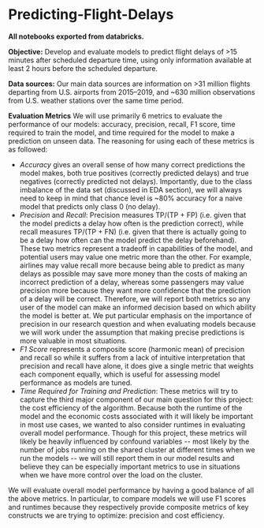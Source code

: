 # Predicting-Flight-Delays

**All notebooks exported from databricks.**

**Objective:** Develop and evaluate models to predict flight delays of >15 minutes after scheduled departure time, using only information available at least 2 hours before the scheduled departure. 

**Data sources:** Our main data sources are information on >31 million flights departing from U.S. airports from 2015–2019, and ~630 million observations from U.S. weather stations over the same time period.

**Evaluation Metrics**
We will use primarily 6 metrics to evaluate the performance of our models: accuracy, precision, recall, F1 score, time required to train the model, and time required for the model to make a prediction on unseen data. The reasoning for using each of these metrics is as followed:
* *Accuracy* gives an overall sense of how many correct predictions the model makes, both true positives (correctly predicted delays) and true negatives (correctly predicted not delays). Importantly, due to the class imbalance of the data set (discussed in EDA section), we will always need to keep in mind that chance level is ~80% accuracy for a naive model that predicts only class 0 (no delay). 
* *Precision* and *Recall*: Precision measures TP/(TP + FP) (i.e. given that the model predicts a delay how often is the prediction correct), while recall measures TP/(TP + FN) (i.e. given that there is actually going to be a delay how often can the model predict the delay beforehand). These two metrics represent a tradeoff in capabilities of the model, and potential users may value one metric more than the other. For example, airlines may value recall more because being able to predict as many delays as possible may save more money than the costs of making an incorrect prediction of a delay, whereas some passengers may value precision more because they want more confidence that the prediction of a delay will be correct. Therefore, we will report both metrics so any user of the model can make an informed decision based on which ability the model is better at. We put particular emphasis on the importance of precision in our research question and when evaluating models because we will work under the assumption that making precise predictions is more valuable in most situations.
* *F1 Score* represents a composite score (harmonic mean) of precision and recall so while it suffers from a lack of intuitive interpretation that precision and recall have alone, it does give a single metric that weights each component equally, which is useful for assessing model performance as models are tuned.
* *Time Required for Training and Prediction*: These metrics will try to capture the third major component of our main question for this project: the cost efficiency of the algorithm. Because both the runtime of the model and the economic costs associated with it will likely be important in most use cases, we wanted to also consider runtimes in evaluating overall model performance. Though for this project, these metrics will likely be heavily influenced by confound variables -- most likely by the number of jobs running on the shared cluster at different times when we run the models -- we will still report them in our model results and believe they can be especially important metrics to use in situations when we have more control over the load on the cluster.

We will evaluate overall model performance by having a good balance of all the above metrics. In particular, to compare models we will use F1 scores and runtimes because they respectively provide composite metrics of key constructs we are trying to optimize: precision and cost efficiency.
